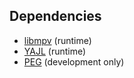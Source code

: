 ## Dependencies

- [libmpv](https://mpv.io) (runtime)
- [YAJL](https://lloyd.github.io/yajl/) (runtime)
- [PEG](http://piumarta.com/software/peg/) (development only)
